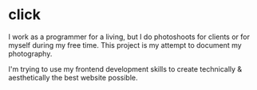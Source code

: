 # click

I work as a programmer for a living, but I do photoshoots for clients or for myself during my free time. This project is my attempt to document my photography.

I'm trying to use my frontend development skills to create technically & aesthetically the best website possible.
